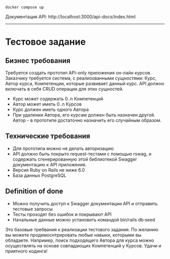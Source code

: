 `docker compose up`

Документация API:
http://localhost:3000/api-docs/index.html

---

# Тестовое задание

## Бизнес требования
Требуется создать прототип API-only приложения он-лайн курсов. Заказчику требуется система, с реализованными сущностями: Курс, Автор курса, Компетенции, которые развивает данный курс. API должно включать в себя CRUD операции для этих сущностей.
* Курс может содержать 0..n Компетенций
* Автор может иметь 0..n Курсов
* Курс должен иметь одного Автора
* При удалении Автора, его курсам должен быть назначен другой. Автор - в прототипе достаточно назначить его случайным образом.

## Технические требования
* Для прототипа можно не делать авторизацию
* API должно быть покрыто request-тестами с помощью rswag, и содержать сгенерированную этой библиотекой Swagger документацию к API приложения.
* Версия Ruby on Rails не ниже 6.0
* База данных PostgreSQL

## Definition of done
* Можно получить доступ к Swagger документации API и отправить тестовые запросы
* Тесты проходят без ошибок и покрывают API
* Начальные данные можно установить командой bin/rails db:seed

Это базовые требвания к реализации тестового задания. По желанию вы можете продемоснтрировать любые навыки, которыми вы обладаете. Например, поиск подходящего Автора для курса можно осуществлять на основе совпадающих Компетенций у Курсов.
Удачи и приятного кодинга!